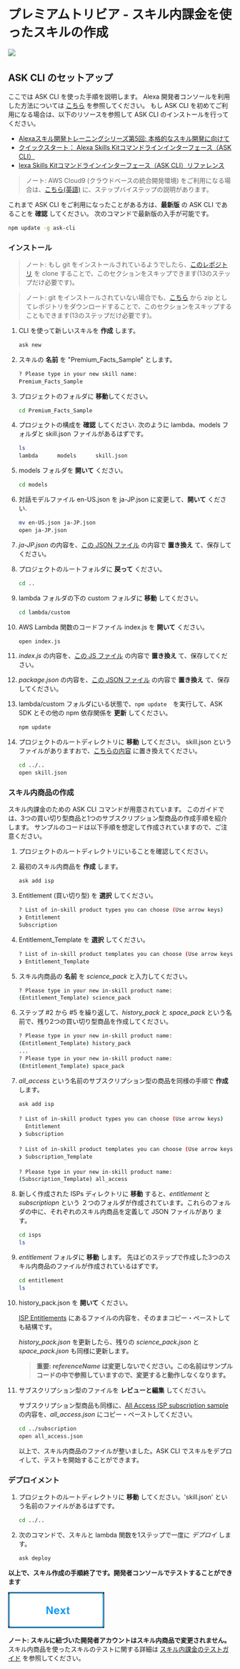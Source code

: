 # プレミアムトリビア - スキル内課金を使ったスキルの作成
<img src="https://m.media-amazon.com/images/G/01/mobile-apps/dex/alexa/alexa-skills-kit/tutorials/fact/header._TTH_.png" />

## ASK CLI のセットアップ

ここでは ASK CLI を使った手順を説明します。 Alexa 開発者コンソールを利用した方法については [こちら](./voice-user-interface.md) を参照してください。 もし ASK CLI を初めてご利用になる場合は、以下のリソースを参照して ASK CLI のインストールを行ってください。

* [Alexaスキル開発トレーニングシリーズ第5回: 本格的なスキル開発に向けて](https://developer.amazon.com/ja/blogs/alexa/post/a35ad62f-dafa-4f4b-9648-a77913129871/alexatraining-advanceddevelopment)
* [クイックスタート： Alexa Skills Kitコマンドラインインターフェース（ASK CLI）](https://developer.amazon.com/docs/smapi/quick-start-alexa-skills-kit-command-line-interface.html)
* [lexa Skills Kitコマンドラインインターフェース（ASK CLI）リファレンス](https://developer.amazon.com/docs/smapi/ask-cli-command-reference.html)

> ノート: AWS Cloud9 (クラウドベースの統合開発環境) をご利用になる場合は、[こちら(英語)](https://alexa.design/cli-on-cloud9) に、ステップバイステップの説明があります。

これまで ASK CLI をご利用になったことがある方は、**最新版** の ASK CLI であることを **確認** してください。 次のコマンドで最新版の入手が可能です。

```bash
npm update -g ask-cli
```


### インストール

> ノート: もし git をインストールされているようでしたら、[このレポジトリ](https://github.com/alexa/skill-sample-nodejs-fact-in-skill-purchases/tree/ja-JP) を clone することで、このセクションをスキップできます(13のステップだけ必要です)。

> ノート: git をインストールされていない場合でも、[こちら](https://github.com/alexa/skill-sample-nodejs-fact-in-skill-purchases/archive/ja-JP.zip) から zip としてレポジトリをダウンロードすることで、このセクションをスキップすることもできます(13のステップだけ必要です)。

1. CLI を使って新しいスキルを **作成** します。

	```bash
	ask new
	```

2. スキルの **名前** を "Premium_Facts_Sample" とします。

	```bash
	? Please type in your new skill name:
 	Premium_Facts_Sample
	```

3. プロジェクトのフォルダに **移動**してください。

	```bash
	cd Premium_Facts_Sample
	```

4. プロジェクトの構成を **確認** してください.  次のように lambda、models フォルダと skill.json ファイルがあるはずです。

	```bash
	ls
	lambda		models		skill.json
	```

5. models フォルダを **開いて** ください。

	```bash
	cd models
	```

6. 対話モデルファイル en-US.json を ja-JP.json に変更して、**開いて** ください.

	```bash
	mv en-US.json ja-JP.json
	open ja-JP.json
	```

7. *ja-JP.json* の内容を、[この JSON ファイル](https://github.com/alexa/skill-sample-nodejs-fact-in-skill-purchases/blob/ja-JP/models/ja-JP.json) の内容で **置き換え** て、保存してください。

8. プロジェクトのルートフォルダに **戻って** ください。

	```bash
	cd ..
	```

9. lambda フォルダの下の custom フォルダに **移動** してください。

	```bash
	cd lambda/custom
	```

10. AWS Lambda 関数のコードファイル index.js を **開いて** ください。

	```bash
	open index.js
	```

11. *index.js* の内容を、[この JS ファイル](https://github.com/alexa/skill-sample-nodejs-fact-in-skill-purchases/blob/ja-JP/lambda/custom/index.js) の内容で **置き換え** て、保存してください。

12. *package.json* の内容を、[この JSON ファイル](https://github.com/alexa/skill-sample-nodejs-fact-in-skill-purchases/blob/ja-JP/lambda/custom/package.json) の内容で **置き換え** て、保存してください。

13. lambda/custom フォルダにいる状態で、`npm update`　を実行して、ASK SDK とその他の npm 依存関係を **更新** してください。

	```bash
	npm update
	```
1. プロジェクトのルートディレクトリに **移動** してください。 skill.json というファイルがありますおで、[こちらの内容](https://github.com/alexa/skill-sample-nodejs-fact-in-skill-purchases/tree/ja-JP/skill.json) に置き換えてください。

	```bash
	cd ../..
	open skill.json
	```

### スキル内商品の作成

スキル内課金のための ASK CLI コマンドが用意されています。 このガイドでは、3つの買い切り型商品と1つのサブスクリプション型商品の作成手順を紹介します。 サンプルのコードは以下手順を想定して作成されていますので、ご注意ください。

1. プロジェクトのルートディレクトリにいることを確認してください。

2. 最初のスキル内商品を **作成** します。

	```bash
	ask add isp
	```

3. Entitlement (買い切り型) を **選択** してください。

	```bash
	? List of in-skill product types you can choose (Use arrow keys)
	❯ Entitlement
  	Subscription
	```

4. Entitlement_Template を **選択** してください。

	```bash
	? List of in-skill product templates you can choose (Use arrow keys)
	❯ Entitlement_Template
	```

5. スキル内商品の **名前** を *science_pack* と入力してください。

	```bash
	? Please type in your new in-skill product name:
 	(Entitlement_Template) science_pack
	```

6. ステップ #2 から #5 を繰り返して、*history_pack* と *space_pack* という名前で、残り2つの買い切り型商品を作成してください。

	```bash
	? Please type in your new in-skill product name:
 	(Entitlement_Template) history_pack
	...
	? Please type in your new in-skill product name:
 	(Entitlement_Template) space_pack
	```

7. *all_access* という名前のサブスクリプション型の商品を同様の手順で **作成** します。

	```bash
	ask add isp

	? List of in-skill product types you can choose (Use arrow keys)
	  Entitlement
	❯ Subscription

	? List of in-skill product templates you can choose (Use arrow keys)
	❯ Subscription_Template

	? Please type in your new in-skill product name:
 	(Subscription_Template) all_access

8. 新しく作成された ISPs ディレクトリに **移動** すると、*entitlement* と *subscriptiopn* という ２つのフォルダが作成されています。これらのフォルダの中に、それぞれのスキル内商品を定義して JSON ファイルがあり	ます。

	```bash
	cd isps
	ls
	```

9. *entitlement* フォルダに **移動** します。 先ほどのステップで作成した3つのスキル内商品のファイルが作成されているはずです。

	```bash
	cd entitlement
	ls
	```

10. history_pack.json を **開いて** ください。

	[ISP Entitlements](https://github.com/alexa/skill-sample-nodejs-fact-in-skill-purchases/tree/ja-JP/isps.samples/entitlement) にあるファイルの内容を、そのままコピー・ペーストしても結構です。

	*history_pack.json* を更新したら、残りの *science_pack.json* と *space_pack.json* も同様に更新します。 

	> **重要: *referenceName* は変更しないでください。この名前はサンプルコードの中で参照していますので、変更すると動作しなくなります。**

11. サブスクリプション型のファイルを **レビューと編集** してください。

	サブスクリプション型商品も同様に、[All Access ISP subscription sample](https://raw.githubusercontent.com/alexa/skill-sample-nodejs-fact-in-skill-purchases/ja-JP/isps.samples/subscription/all_access.json) の内容を、*all_access.json* にコピー・ペーストしてください。

	```bash
	cd ../subscription
	open all_access.json
	```

	以上で、スキル内商品のファイルが整いました。ASK CLI でスキルをデプロイして、テストを開始することができます。

### デプロイメント

1. プロジェクトのルートディレクトリに **移動** してください。'skill.json' という名前のファイルがあるはずです。

	```bash
	cd ../..
	```

2. 次のコマンドで、スキルと lambda 関数を1ステップで一度に *デプロイ* します。

	```bash
	ask deploy
	```

**以上で、スキル作成の手順終了です。開発者コンソールでテストすることができます**


[![次](./next.png)](./testing.md)

**ノート: スキルに紐づいた開発者アカウントはスキル内商品で変更されません。** スキル内商品を使ったスキルのテストに関する詳細は [スキル内課金のテストガイド](https://developer.amazon.com/docs/in-skill-purchase/isp-test-guide.html) を参照してください。